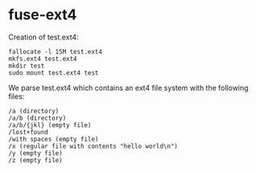 # fuse-ext4

Creation of test.ext4:

```
fallocate -l 15M test.ext4
mkfs.ext4 test.ext4
mkdir test
sudo mount test.ext4 test
```

We parse test.ext4 which contains an ext4 file system with the following files:

```
/a (directory)
/a/b (directory)
/a/b/{jkl} (empty file)
/lost+found
/with spaces (empty file)
/x (regular file with contents "hello world\n")
/y (empty file)
/z (empty file)
```
